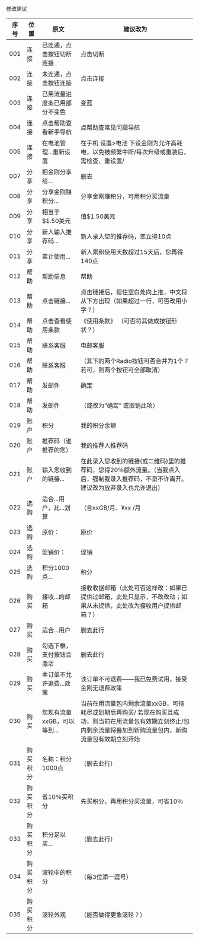 
修改建议

|序号|位置|原文|建议改为|
|---|---|---|---|
|001| 连接 | 已连通，点击按钮切断连接 |  点击切断|
|002| 连接 | 未连通，点击按钮连接 | 点击连接|
|003| 连接 | 已用流量进度条已用部分不变色 | 变蓝 |
|004| 连接 | 点击帮助查看新手导航 | 点帮助查常见问题导航 |
|005| 连接 | 在电池管理...重新设置 | 在手机 设置>电池 下设金刚为允许高耗电，以免被频繁中断/每次升级或重装后，需检查、重设置/ |
|007| 分享 | 把金刚分享给...| 删去 |
|008| 分享 | 分享金刚赚积分... | 分享金刚赚积分，可用积分买流量 |
|009| 分享 | 相当于$1.50美元 | 值$1.50美元 |
|010| 分享 | 新人输入推荐码... | 新人录入您的推荐码，您立得10点 |
|011| 分享 | 累计使用... | 新人累积使用天数超过15天后，您再得140点 |
|012| 帮助 | 帮助信息 | 帮助 |
|013| 帮助 | 点击链接... | 点击链接后，摁住空白处向上推，中文将从下方出现（如果超过一行，可否改用小字？） |
|014| 帮助 | 点击查看使用条款 | 《使用条款》 （可否将其做成按钮形状？）|
|015| 帮助 | 联系客服 | 电邮客服 |
|016| 帮助 | 联系客服 | （其下的两个Radio按钮可否合并为1个？若可，则两个按钮可全部取消） |
|017| 帮助 | 发邮件 | 确定 |
|018| 帮助 | 发邮件 | （或改为“确定” 或取销此项） |
|019| 账户 | 积分 |我的积分余额  |
|020| 账户 | 推荐码（谁推荐的您） | 我的推荐人推荐码 |
|021| 账户 | 输入您收到的链接... |在此录入您收到的链接(或二维码)里的推荐码，您得20％额外流量。（当我点入后，强制我录入推荐码，不录不许离开。建议改为放弃录入也允许退出）  |
|022| 选购 | 适合...用户，比...划算 | （合xxGB/月、¥xx /月|
|023| 选购 | 原价：| 原价 |
|024| 选购 | 促销价：| 促销 |
|025| 选购 | 积分1000点...| 积分 |
|026| 购买 | 接收...的邮箱| 接收收据邮箱（此处可否这样改：如果已提供过邮箱，此处只显示，不改改动；如果从未提供，此处改为接收用户提供邮箱？） |
|027| 购买 | 适合...用户| 删去此行 |
|028| 购买 | 勾选下框，支付按钮会激活| 删去此行 |
|029| 购买 | 本订单不允许退费...政策| 该订单不可退费――我已免费试用，接受金刚无退费政策 |
|030| 购买 | 您现有流量xxGB，可以等到...| 当前在用流量包内剩余流量xxGB，可待耗尽或到期后再购买/ 若现在购买且成功，则当前在用流量包有效期立刻终止/包内剩余流量将叠加到新购流量包内，新购流量包有效期立刻开始|
|031| 购买积分  |名称：积分1000点  | （删去此行） |
|032| 购买积分  | 省10％买积分 |先买积分，再用积分买流量，可省10％ | 
|033| 购买积分  | 积分足以买...| （删去此行） |
|034| 购买积分  | 滚轮中的积分| （每3位添一逗号） |
|035| 购买积分  | 滚轮外观  | （能否做得更象滚轮？） |
